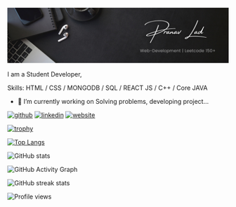 ![](https://github.com/pranav-lad/pranav-lad/blob/main/linkedin%20banner.png?raw=true)

I am a Student Developer, 

Skills: HTML / CSS / MONGODB / SQL / REACT JS / C++ / Core JAVA 

- 🔭 I’m currently working on Solving problems, developing project... 


[<img src='https://cdn.jsdelivr.net/npm/simple-icons@3.0.1/icons/github.svg' alt='github' height='40'>](https://github.com/pranav-lad)  [<img src='https://cdn.jsdelivr.net/npm/simple-icons@3.0.1/icons/linkedin.svg' alt='linkedin' height='40'>](https://www.linkedin.com/in/https://www.linkedin.com/in/pranav-lad-6a0730204//)  [<img src='https://cdn.jsdelivr.net/npm/simple-icons@3.0.1/icons/icloud.svg' alt='website' height='40'>](https://pranavlad.tech)  

[![trophy](https://github-profile-trophy.vercel.app/?username=pranav-lad)](https://github.com/ryo-ma/github-profile-trophy)

[![Top Langs](https://github-readme-stats.vercel.app/api/top-langs/?username=pranav-lad)](https://github.com/anuraghazra/github-readme-stats)

![GitHub stats](https://github-readme-stats.vercel.app/api?username=pranav-lad&show_icons=true)  

![GitHub Activity Graph](https://activity-graph.herokuapp.com/graph?username=pranav-lad)  

![GitHub streak stats](https://github-readme-streak-stats.herokuapp.com/?user=pranav-lad)  

![Profile views](https://gpvc.arturio.dev/pranav-lad)  
